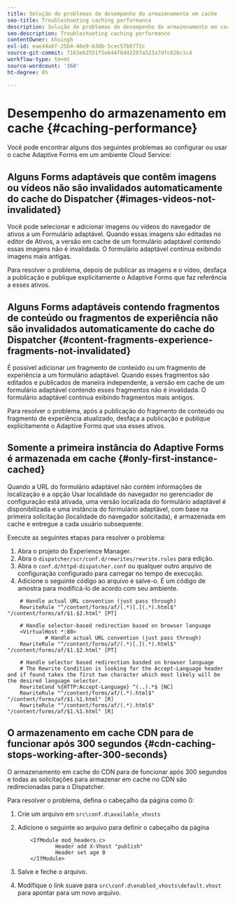```yaml
---
title: Solução de problemas do desempenho do armazenamento em cache
seo-title: Troubleshooting caching performance
description: Solução de problemas do desempenho do armazenamento em cache
seo-description: Troubleshooting caching performance
contentOwner: khsingh
exl-id: eae44a6f-25b4-46e9-b38b-5cec57b6772c
source-git-commit: 7163eb2551f5e644f6d42287a523a7dfc626c1c4
workflow-type: tm+mt
source-wordcount: '360'
ht-degree: 0%

---
```


# Desempenho do armazenamento em cache {#caching-performance}

Você pode encontrar alguns dos seguintes problemas ao configurar ou usar o cache Adaptive Forms em um ambiente Cloud Service:

## Alguns Forms adaptáveis que contêm imagens ou vídeos não são invalidados automaticamente do cache do Dispatcher {#images-videos-not-invalidated}

Você pode selecionar e adicionar imagens ou vídeos do navegador de ativos a um Formulário adaptável. Quando essas imagens são editadas no editor de Ativos, a versão em cache de um formulário adaptável contendo essas imagens não é invalidada. O formulário adaptável continua exibindo imagens mais antigas.

Para resolver o problema, depois de publicar as imagens e o vídeo, desfaça a publicação e publique explicitamente o Adaptive Forms que faz referência a esses ativos.

## Alguns Forms adaptáveis contendo fragmentos de conteúdo ou fragmentos de experiência não são invalidados automaticamente do cache do Dispatcher {#content-fragments-experience-fragments-not-invalidated}

É possível adicionar um fragmento de conteúdo ou um fragmento de experiência a um formulário adaptável. Quando esses fragmentos são editados e publicados de maneira independente, a versão em cache de um formulário adaptável contendo esses fragmentos não é invalidada. O formulário adaptável continua exibindo fragmentos mais antigos.

Para resolver o problema, após a publicação do fragmento de conteúdo ou fragmento de experiência atualizado, desfaça a publicação e publique explicitamente o Adaptive Forms que usa esses ativos.

## Somente a primeira instância do Adaptive Forms é armazenada em cache {#only-first-instance-cached}

Quando a URL do formulário adaptável não contém informações de localização e a opção Usar localidade do navegador no gerenciador de configuração está ativada, uma versão localizada do formulário adaptável é disponibilizada e uma instância do formulário adaptável, com base na primeira solicitação (localidade do navegador solicitada), é armazenada em cache e entregue a cada usuário subsequente.

Execute as seguintes etapas para resolver o problema:

1. Abra o projeto do Experience Manager.
1. Abra o `dispatcher/scr/conf.d/rewrites/rewrite.rules` para edição.
1. Abra o `conf.d/httpd-dispatcher.conf` ou qualquer outro arquivo de configuração configurado para carregar no tempo de execução.
1. Adicione o seguinte código ao arquivo e salve-o. É um código de amostra para modificá-lo de acordo com seu ambiente.

```shellscript
    # Handle actual URL convention (just pass through)
    RewriteRule "^/content/forms/af/(.*)[.](.*).html$" "/content/forms/af/$1.$2.html" [PT]
    
    # Handle selector-based redirection based on browser language
    <VirtualHost *:80>
            # Handle actual URL convention (just pass through)
    RewriteRule "^/content/forms/af/(.*)[.](.*).html$" "/content/forms/af/$1.$2.html" [PT]

    # Handle selector based redirection basded on browser language
    # The Rewrite Condition is looking for the Accept-Language header and if found takes the first two character which most likely will be the desired language selector.
    RewriteCond %{HTTP:Accept-Language} ^(..).*$ [NC]
    RewriteRule "^/content/forms/af/(.*).html$" "/content/forms/af/$1.%1.html" [R]
    RewriteRule "^/content/forms/af/(.*).html$" "/content/forms/af/$1.%1.html" [R]
```

## O armazenamento em cache CDN para de funcionar após 300 segundos {#cdn-caching-stops-working-after-300-seconds}

O armazenamento em cache do CDN para de funcionar após 300 segundos e todas as solicitações para armazenar em cache no CDN são redirecionadas para o Dispatcher.

Para resolver o problema, defina o cabeçalho da página como 0:

1. Crie um arquivo em `src\conf.d\available_vhosts`

1. Adicione o seguinte ao arquivo para definir o cabeçalho da página

   ```shellscript
       <IfModule mod_headers.c>
               Header add X-Vhost "publish"
               Header set age 0
       </IfModule>
   ```

1. Salve e feche o arquivo.
1. Modifique o link suave para `src\conf.d\enabled_vhosts\default.vhost` para apontar para um novo arquivo.
